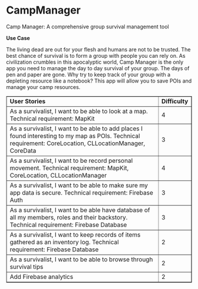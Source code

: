 # CampManager

Camp Manager: A comprehensive group survival management tool

**Use Case**

The living dead are out for your flesh and humans are not to be trusted. The best chance of survival is to form a group with people you can rely on. As civilization crumbles in this apocalyptic world, Camp Manager is the only app you need to manage the day to day survival of your group. The days of pen and paper are gone. Why try to keep track of your group with a depleting resource like a notebook? This app will allow you to save POIs and manage your camp resources.




<table border="1" style="width:100%">
 <tr>
    <td><b> User Stories </b></td>
    <td><b> Difficulty </b> </td> 
  </tr>
 <tr>
    <td>As a survivalist, I want to be able to look at a map. Technical requirement: MapKit</td>
    <td>4</td> 
  </tr>
 <tr>
    <td>As a survivalist, I want to be able to add places I found interesting to my map as POIs. Technical requirement: CoreLocation, CLLocationManager, CoreData </td>
    <td>3</td> 
  </tr>
 <tr>
    <td>As a survivalist, I want to be record personal movement. Technical requirement: MapKit, CoreLocation, CLLocationManager</td>
    <td>4</td> 
  </tr>
 <tr>
    <td>As a survivalist, I want to be able to make sure my app data is secure. Technical requirement: Firebase Auth</td>
    <td>3</td> 
  </tr>
 <tr>
    <td>As a survivalist, I want to be able have database of all my members, roles and their backstory. Technical requirement: Firebase Database</td>
    <td>3</td> 
  </tr>
 <tr>
    <td>As a survivalist, I want to keep records of items gathered as an inventory log. Technical requirement: Firebase Database</td>
    <td>2</td> 
  </tr>
 <td>As a survivalist, I want to be able to browse through survival tips</td>
    <td>2</td> 
  </tr>
<tr>
 <td>Add Firebase analytics</td>
    <td>2</td> 
  </tr>
</table>
